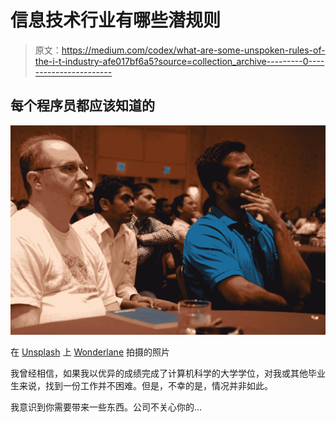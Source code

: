 # 信息技术行业有哪些潜规则

> 原文：<https://medium.com/codex/what-are-some-unspoken-rules-of-the-i-t-industry-afe017bf6a5?source=collection_archive---------0----------------------->

## 每个程序员都应该知道的

![](img/20fb06705d7d69a91f77a293146fb342.png)

在 [Unsplash](https://unsplash.com?utm_source=medium&utm_medium=referral) 上 [Wonderlane](https://unsplash.com/@wonderlane?utm_source=medium&utm_medium=referral) 拍摄的照片

我曾经相信，如果我以优异的成绩完成了计算机科学的大学学位，对我或其他毕业生来说，找到一份工作并不困难。但是，不幸的是，情况并非如此。

我意识到你需要带来一些东西。公司不关心你的…